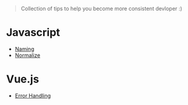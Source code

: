 > Collection of tips to help you become more consistent devloper :)

# Javascript
* [Naming](https://github.com/kiriltaran/improvements-naming)
* [Normalize](https://github.com/kiriltaran/imrovements-normalisation)
# Vue.js
* [Error Handling](vue/error-handling.md)
